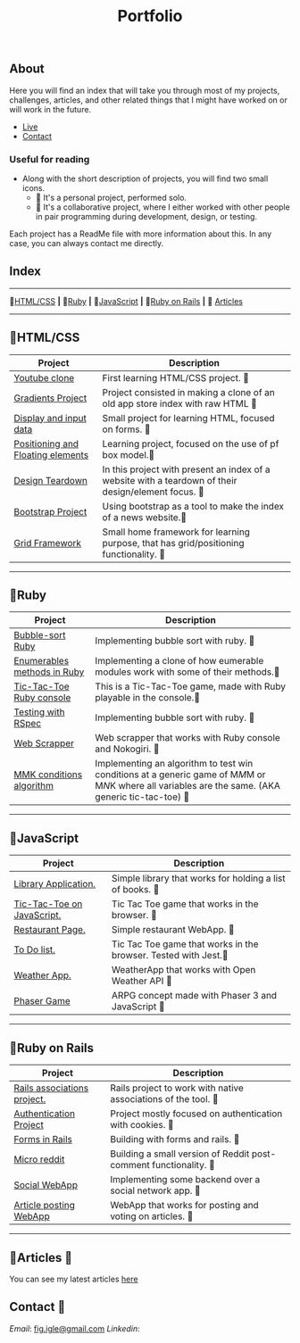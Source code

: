 <br />
<p align="center">
  <h1 align="center"><strong>Portfolio</strong></h1>
    <br />
</p>

<!-- TABLE OF CONTENTS -->

## About

Here you will find an index that will take you through most of my projects, challenges, articles, and other related things that I might have worked on or will work in the future.

* [Live](TBA)
* [Contact](#contact)

### Useful for reading
 * Along with the short description of projects, you will find two small icons.
   - 👤 It's a personal project, performed solo.
   - 👥 It's a collaborative project, where I either worked with other people in pair programming during development, design, or testing.
  
  Each project has a ReadMe file with more information about this. In any case, you can always contact me directly.

## Index

----

📁[HTML/CSS](#📂htmlcss) **|** 📁[Ruby](#📂ruby) **|** 📁[JavaScript](#📂javascript) **|** 📁[Ruby on Rails](#📂ruby-on-rails) **|** 📁 [Articles](#📂articles)

---

## 📂HTML/CSS

| Project | Description |
| ------------- | ------------- |
| [Youtube clone](https://github.com/Fig77/YoutubeClone-Facu-Josue)  | First learning HTML/CSS project. 👥|
| [Gradients Project](https://github.com/Fig77/Gradients-Project)  | Project consisted in making a clone of an old app store index with raw HTML 👤|
|[Display and input data](https://github.com/kalavhan/DisplayingandInputtingData) | Small project for learning HTML, focused on forms. 👥|
|[Positioning and Floating elements ](https://github.com/Fig77/Floating-and-Positioning-Elements) | Learning project, focused on the use of pf box model.👥|
|[Design Teardown](https://github.com/kalavhan/Desgin-teardown) | In this project with present an index of a website with a teardown of their design/element focus. 👥|
|[Bootstrap Project](https://github.com/Fig77/using-boostrap) | Using bootstrap as a tool to make the index of a news website.👤|
|[Grid Framework](https://github.com/kalavhan/Desgin-teardown) | Small home framework for learning purpose, that has grid/positioning functionality. 👥|

---

## 📂Ruby

| Project | Description |
| ------------- | ------------- |
| [Bubble-sort Ruby](https://github.com/Fig77/bubble_sort_microverse)  | Implementing bubble sort with ruby. 👥|
| [Enumerables methods in Ruby](https://github.com/Fig77/bubble_sort_microverse)  | Implementing a clone of how eumerable modules work with some of their methods.👤|
| [Tic-Tac-Toe Ruby console](https://github.com/bafiam/tic_tac_toe)| This is a Tic-Tac-Toe game, made with Ruby playable in the console.👤|
| [Testing with RSpec](https://github.com/Fig77/bubble_sort_microverse)  | Implementing bubble sort with ruby. 👥|
| [Web Scrapper](https://github.com/Fig77/Halpin-hand)  | Web scrapper that works with Ruby console and Nokogiri. 👤|
| [MMK conditions algorithm](https://github.com/Fig77/MNK-condition-test) | Implementing an algorithm to test win conditions at a generic game of M*M*M or M*N*K where all variables are the same. (AKA generic tic-tac-toe) 👤|

---

## 📂JavaScript

| Project | Description |
| ------------- | ------------- |
| [Library Application.](https://github.com/HADDADSOHAIB/library)  | Simple library that works for holding a list of books. 👥|
| [Tic-Tac-Toe on JavaScript.](https://github.com/Fig77/tic-tac-toejs)  | Tic Tac Toe game that works in the browser. 👥|
| [Restaurant Page.](https://github.com/Fig77/Food) | Simple restaurant WebApp. 👤|
| [To Do list.](https://github.com/Fig77/tic-tac-toejs)  | Tic Tac Toe game that works in the browser. Tested with Jest.👥|
| [Weather App.](https://github.com/Fig77/Weather-API) | WeatherApp that works with Open Weather API 👤|
| [Phaser Game](https://github.com/Fig77/Javascript-HTML-concept-ARPG) | ARPG concept made with Phaser 3 and JavaScript 👤|

---

## 📂Ruby on Rails

| Project | Description |
| ------------- | ------------- |
| [Rails associations project.](https://github.com/Dandush03/Associations-Rails)  | Rails project to work with native associations of the tool. 👥|
| [Authentication Project](https://github.com/Fig77/Authentication-collaborative)  | Project mostly focused on authentication with cookies. 👥|
| [Forms in Rails](https://github.com/Dandush03/Ruby-on-Rails-Form)  | Building with forms and rails. 👥|
| [Micro reddit](https://github.com/Fig77/micro-reddit-collaborative-project)  | Building a small version of Reddit post-comment functionality. 👥|
|[Social WebApp](https://github.com/Fig77/ror-social-scaffold)| Implementing some backend over a social network app. 👥|
|[Article posting WebApp](https://github.com/Fig77/RoR-Capston-project)| WebApp that works for posting and voting on articles. 👤|

---

## 📂Articles 📖

 You can see my latest articles [here](https://hackernoon.com/u/Figle71)

<!-- CONTACT -->

## Contact 📱 

*Email*: fig.igle@gmail.com
*Linkedin*:

<!-- MARKDOWN LINKS & IMAGES -->
<!-- https://www.markdownguide.org/basic-syntax/#reference-style-links -->

[contributors-shield]: https://img.shields.io/badge/Contributors-1-%2300ff00
[contributors-url]: https://github.com/Fig77/new-repo-js//graphs/contributors
[issues-shield]: https://img.shields.io/badge/issues-0-%2300ff00
[issues-url]: https://github.com/Fig77/new-repo-js//issues/
